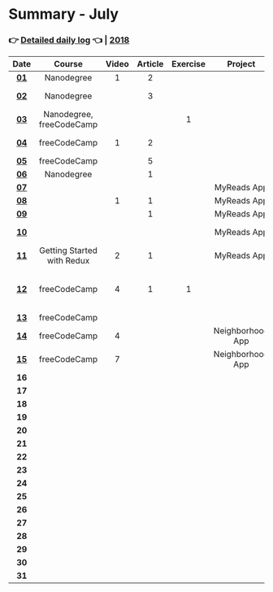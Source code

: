 # Summary - July
### 👉 [Detailed daily log](https://github.com/jpacsai/LearningPath/blob/master/Daily-log/July/Daily-log_July.md) 👈 | [2018](https://github.com/jpacsai/LearningPath/blob/master/Daily-log/README.md)

| Date   | Course                   | Video | Article | Exercise | Project | Book       | Achievement |
| :----: | :----------------------: | :---: | :-----: | :------: | :-----: | :--------: | :---------: |
| **[01](https://github.com/jpacsai/LearningPath/blob/master/Daily-log/July/Daily-log_July.md#01-07)**                                            | Nanodegree               | 1     | 2       |          |         |            |             |
| **[02](https://github.com/jpacsai/LearningPath/blob/master/Daily-log/July/Daily-log_July.md#02-07)**                                            | Nanodegree               |       | 3       |          |         | Clean Code |             |
| **[03](https://github.com/jpacsai/LearningPath/blob/master/Daily-log/July/Daily-log_July.md#03-07)**                                            | Nanodegree, freeCodeCamp |       |         | 1        |         |            |             |
| **[04](https://github.com/jpacsai/LearningPath/blob/master/Daily-log/July/Daily-log_July.md#04-07)**                                            | freeCodeCamp             | 1     | 2       |          |         | Clean Code |             |
| **[05](https://github.com/jpacsai/LearningPath/blob/master/Daily-log/July/Daily-log_July.md#05-07)**                                            | freeCodeCamp             |       | 5       |          |         |            |             |
| **[06](https://github.com/jpacsai/LearningPath/blob/master/Daily-log/July/Daily-log_July.md#06-07)**                                            | Nanodegree               |       | 1       |          |         |            |             |
| **[07](https://github.com/jpacsai/LearningPath/blob/master/Daily-log/July/Daily-log_July.md#07-07)**                                            |                          |       |         |          | MyReads App        |            |             |
| **[08](https://github.com/jpacsai/LearningPath/blob/master/Daily-log/July/Daily-log_July.md#08-07)**                                            |                          | 1     | 1       |          | MyReads App        |            |             |
| **[09](https://github.com/jpacsai/LearningPath/blob/master/Daily-log/July/Daily-log_July.md#09-07)**                                            |                          |       | 1       |          | MyReads App        |            |             |
| **[10](https://github.com/jpacsai/LearningPath/blob/master/Daily-log/July/Daily-log_July.md#10-07)**                                            |                            |       |         |          | MyReads App        | Eloquent JavaScript |             |
| **[11](https://github.com/jpacsai/LearningPath/blob/master/Daily-log/July/Daily-log_July.md#11-07)**                                            | Getting Started with Redux | 2     | 1       |          | MyReads App        |            |             |
| **[12](https://github.com/jpacsai/LearningPath/blob/master/Daily-log/July/Daily-log_July.md#12-07)**                                            | freeCodeCamp               | 4     | 1       | 1        |                    |            | MyReads App reviewed and accepted |
| **[13](https://github.com/jpacsai/LearningPath/blob/master/Daily-log/July/Daily-log_July.md#13-07)**                                            | freeCodeCamp               |       |         |          |         |            |             |
| **[14](https://github.com/jpacsai/LearningPath/blob/master/Daily-log/July/Daily-log_July.md#14-07)**                                            | freeCodeCamp               | 4        |         |            | Neighborhood App | |
| **[15](https://github.com/jpacsai/LearningPath/blob/master/Daily-log/July/Daily-log_July.md#15-07)**                                            | freeCodeCamp               | 7        |         |            | Neighborhood App | |
| **16** |                          |       |         |          |         |            |             |
| **17** |                          |       |         |          |         |            |             |
| **18** |                          |       |         |          |         |            |             |
| **19** |                          |       |         |          |         |            |             |
| **20** |                          |       |         |          |         |            |             |
| **21** |                          |       |         |          |         |            |             |
| **22** |                          |       |         |          |         |            |             |
| **23** |                          |       |         |          |         |            |             |
| **24** |                          |       |         |          |         |            |             |
| **25** |                          |       |         |          |         |            |             |
| **26** |                          |       |         |          |         |            |             |
| **27** |                          |       |         |          |         |            |             |
| **28** |                          |       |         |          |         |            |             |
| **29** |                          |       |         |          |         |            |             |
| **30** |                          |       |         |          |         |            |             |
| **31** |                          |       |         |          |         |            |             |

